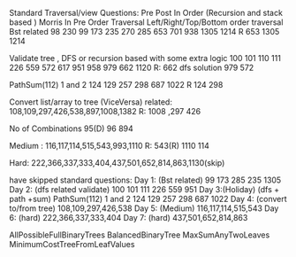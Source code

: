 Standard Traversal/view Questions:
    Pre Post In Order (Recursion and stack based )
    Morris In Pre Order Traversal
    Left/Right/Top/Bottom order traversal
Bst related 
    98 230 99 173 235 270 285 653 701 938 1305 1214
    R 653 1305 1214

Validate tree , DFS or recursion based with some extra logic 
    100 101 110 111 226 559 572 617 951 958 979 662 1120
R: 662 dfs solution 979 572

PathSum(112) 1 and 2  124 129 257 298 687 1022 
R 124 298 

Convert list/array to tree (ViceVersa) related:
    108,109,297,426,538,897,1008,1382
    R: 1008 ,297 426 

No of Combinations
    95(D) 96 894

Medium :
    116,117,114,515,543,993,1110
    R: 543(R) 1110 114 
    
Hard:
    222,366,337,333,404,437,501,652,814,863,1130(skip)
    
    
have skipped standard questions: 
Day 1: (Bst related)
    99 173 285 235 1305
Day 2:  (dfs related validate)
    100 101 111 226 559 951 
Day 3:(Holiday) (dfs + path +sum)
    PathSum(112) 1 and 2  124 129 257 298 687 1022 
Day 4: (convert to/from tree)
    108,109,297,426,538
Day 5: (Medium)
    116,117,114,515,543
Day 6:  (hard)
    222,366,337,333,404
Day 7:  (hard)
    437,501,652,814,863
    
    
    
    
AllPossibleFullBinaryTrees
BalancedBinaryTree
MaxSumAnyTwoLeaves
MinimumCostTreeFromLeafValues    



